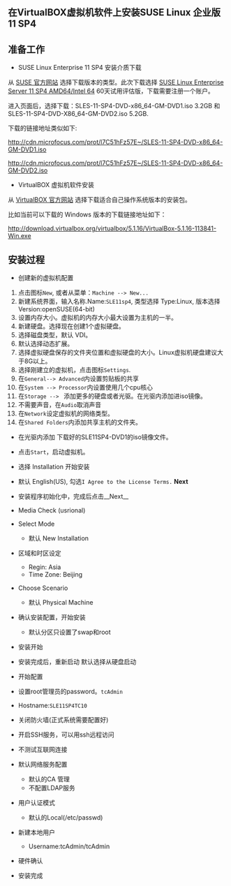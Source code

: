 ## 在VirtualBOX虚拟机软件上安装SUSE Linux 企业版 11 SP4

## 准备工作

- SUSE Linux Enterprise 11 SP4 安装介质下载

从 [SUSE 官方网站](https://www.suse.com/products/server/download/) 选择下载版本的类型。此次下载选择 [SUSE Linux Enterprise Server 11 SP4 AMD64/Intel 64](https://www.suse.com/eval/download/?build=l7C51hFz57E~&event_id=SGDGNTD18119&event_name=Eval%3A%20SLES%2011%20SP4%20AMD64%2FIntel64&icid=SGDGNTD18497&login_required=1) 60天试用评估版，下载需要注册一个账户。

进入页面后，选择下载：SLES-11-SP4-DVD-x86_64-GM-DVD1.iso 3.2GB 和 SLES-11-SP4-DVD-X86_64-GM-DVD2.iso 5.2GB.

下载的链接地址类似如下:

http://cdn.microfocus.com/prot/l7C51hFz57E~/SLES-11-SP4-DVD-x86_64-GM-DVD1.iso

http://cdn.microfocus.com/prot/l7C51hFz57E~/SLES-11-SP4-DVD-x86_64-GM-DVD2.iso

- VirtualBOX 虚拟机软件安装

从 [VirtualBOX 官方网站](https://www.virtualbox.org/wiki/Downloads) 选择下载适合自己操作系统版本的安装包。

比如当前可以下载的 Windows 版本的下载链接地址如下：

http://download.virtualbox.org/virtualbox/5.1.16/VirtualBox-5.1.16-113841-Win.exe

## 安装过程

- 创建新的虚拟机配置

1. 点击图标`New`, 或者从菜单：`Machine --> New...`
2. 新建系统界面，输入名称.Name:`SLE11sp4`, 类型选择 Type:Linux, 版本选择 Version:openSUSE(64-bit)
3. 设置内存大小。虚拟机的内存大小最大设置为主机的一半。
4. 新建硬盘。选择现在创建1个虚拟硬盘。
5. 选择磁盘类型，默认 VDI。
6. 默认选择动态扩展。
7. 选择虚拟硬盘保存的文件夹位置和虚拟硬盘的大小。Linux虚拟机硬盘建议大于8G以上。
8. 选择刚建立的虚拟机，点击图标`Settings`.
9. 在`General--> Advanced`内设置剪贴板的共享
10. 在`System --> Processor`内设置使用几个cpu核心
11. 在`Storage --> ` 添加更多的硬盘或者光驱。在光驱内添加进iso镜像。
12. 不需要声音，在`Audio`取消声音
13. 在`Network`设定虚拟机的网络类型。
14. 在`Shared Folders`内添加共享主机的文件夹。

- 在光驱内添加 下载好的SLE11SP4-DVD1的iso镜像文件。

- 点击`Start`，启动虚拟机。

- 选择 Installation 开始安装
- 默认 English(US), 勾选`I Agree to the License Terms.` __Next__
- 安装程序初始化中，完成后点击__Next__
- Media Check (usrional)
- Select Mode
  * 默认 New Installation
- 区域和时区设定
  * Regin:  Asia
  * Time Zone: Beijing
- Choose Scenario
  * 默认 Physical Machine
- 确认安装配置，开始安装
  * 默认分区只设置了swap和root
- 安装开始
- 安装完成后，重新启动
默认选择从硬盘启动
- 开始配置
- 设置root管理员的password。`tcAdmin`
- Hostname:`SLE11SP4TC10`
- 关闭防火墙(正式系统需要配置好)
- 开启SSH服务，可以用ssh远程访问
- 不测试互联网连接
- 默认网络服务配置
  * 默认的CA 管理
  * 不配置LDAP服务
- 用户认证模式
  * 默认的Local(/etc/passwd)
- 新建本地用户
  * Username:tcAdmin/tcAdmin
- 硬件确认
- 安装完成


